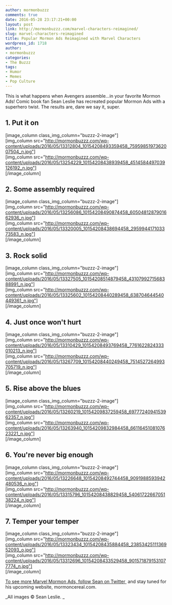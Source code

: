 ```yaml
---
author: mormonbuzzz
comments: true
date: 2016-05-28 23:17:21+00:00
layout: post
link: http://mormonbuzzz.com/marvel-characters-reimagined/
slug: marvel-characters-reimagined
title: Popular Mormon Ads Reimagined with Marvel Characters
wordpress_id: 1718
author:
- mormonbuzzz
categories:
- The Buzzz
tags:
- Humor
- Memes
- Pop Culture
---
```


This is what happens when Avengers assemble...in your favorite Mormon Ads! Comic book fan Sean Leslie has recreated popular Mormon Ads with a superhero twist. The results are, dare we say it, super.


## 1. Put it on


[image_column class_img_column="buzzz-2-image"]  
[img_column src="http://mormonbuzzz.com/wp-content/uploads/2016/05/13312804_10154208493359458_7595985197362007504_n.jpg"]  
[img_column src="http://mormonbuzzz.com/wp-content/uploads/2016/05/13254229_10154208438939458_4514584497039126192_n.jpg"]  
[/image_column]


## 2. Some assembly required


[image_column class_img_column="buzzz-2-image"]  
[img_column src="http://mormonbuzzz.com/wp-content/uploads/2016/05/13256086_10154208490874458_6050481287901662936_n.jpg"]  
[img_column src="http://mormonbuzzz.com/wp-content/uploads/2016/05/13320005_10154208438694458_295994417103373583_n.jpg"]  
[/image_column]


## 3. Rock solid


[image_column class_img_column="buzzz-2-image"]  
[img_column src="http://mormonbuzzz.com/wp-content/uploads/2016/05/13327505_10154208514879458_4310799271568388991_n.jpg"]  
[img_column src="http://mormonbuzzz.com/wp-content/uploads/2016/05/13325602_10154208440289458_638704644540449361_n.jpg"]  
[/image_column]


## 4. Just once won't hurt


[image_column class_img_column="buzzz-2-image"]  
[img_column src="http://mormonbuzzz.com/wp-content/uploads/2016/05/13310429_10154208493769458_7761622824333010213_n.jpg"]  
[img_column src="http://mormonbuzzz.com/wp-content/uploads/2016/05/13267709_10154208440249458_7514527264993705719_n.jpg"]  
[/image_column]


## 5. Rise above the blues


[image_column class_img_column="buzzz-2-image"]  
[img_column src="http://mormonbuzzz.com/wp-content/uploads/2016/05/13260219_10154209837259458_6977724094153962357_n.jpg"]  
[img_column src="http://mormonbuzzz.com/wp-content/uploads/2016/05/13263940_10154209832984458_6611645108107623221_n.jpg"]  
[/image_column]


### 




## 6. You're never big enough


[image_column class_img_column="buzzz-2-image"]  
[img_column src="http://mormonbuzzz.com/wp-content/uploads/2016/05/13226648_10154208492744458_9091988593942480536_n.jpg"]  
[img_column src="http://mormonbuzzz.com/wp-content/uploads/2016/05/13315796_10154208438829458_5406172266705138224_n.jpg"]  
[/image_column]


## 7. Temper your temper


[image_column class_img_column="buzzz-2-image"]  
[img_column src="http://mormonbuzzz.com/wp-content/uploads/2016/05/13323434_10154208435884458_2385342511136952093_o.jpg"]  
[img_column src="http://mormonbuzzz.com/wp-content/uploads/2016/05/13312696_10154208433529458_9015718791531077774_n.jpg"]  
[/image_column]

[To see more Marvel Mormon Ads, follow Sean on Twitter ](https://twitter.com/mormoncereal1) and stay tuned for his upcoming website, mormoncereal.com.

_All images © Sean Leslie. _
